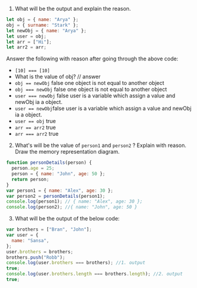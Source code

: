 1. What will be the output and explain the reason.

```js
let obj = { name: "Arya" };
obj = { surname: "Stark" };
let newObj = { name: "Arya" };
let user = obj;
let arr = ["Hi"];
let arr2 = arr;
```

Answer the following with reason after going through the above code:

- `[10] === [10]`
- What is the value of obj? // answer
- `obj == newObj` false one object is not equal to another object
- `obj === newObj` false one object is not equal to another object
- `user === newObj` false user is a variable which assign a value and newObj ia a object.
- `user == newObj`false user is a variable which assign a value and newObj ia a object.
- `user == obj` true
- `arr == arr2` true
- `arr === arr2` true

2. What's will be the value of `person1` and `person2` ? Explain with reason. Draw the memory representation diagram.

<!-- To add this image here use ![name](./hello.jpg) -->

```js
function personDetails(person) {
  person.age = 25;
  person = { name: "John", age: 50 };
  return person;
}
var person1 = { name: "Alex", age: 30 };
var person2 = personDetails(person1);
console.log(person1); // { name: "Alex", age: 30 };
console.log(person2); //{ name: "John", age: 50 }
```

3. What will be the output of the below code:

```js
var brothers = ["Bran", "John"];
var user = {
  name: "Sansa",
};
user.brothers = brothers;
brothers.push("Robb");
console.log(user.brothers === brothers); //1. output
true;
console.log(user.brothers.length === brothers.length); //2. output
true;
```

